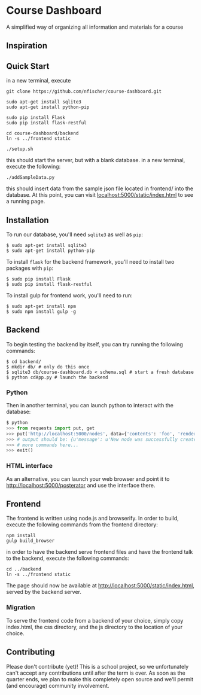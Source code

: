 Course Dashboard
================

A simplified way of organizing all information and materials for a course

Inspiration
-----------

Quick Start
-----------

in a new terminal, execute
```
git clone https://github.com/nfischer/course-dashboard.git

sudo apt-get install sqlite3
sudo apt-get install python-pip

sudo pip install Flask
sudo pip install flask-restful

cd course-dashboard/backend
ln -s ../frontend static

./setup.sh
```

this should start the server, but with a blank database. in a new terminal, execute the following:

```
./addSampleData.py
```

this should insert data from the sample json file located in frontend/ into the database. At this point, you can visit [localhost:5000/static/index.html](http://localhost:5000/static/index.html) to see a running page.

Installation
------------

To run our database, you'll need `sqlite3` as well as `pip`:

```
$ sudo apt-get install sqlite3
$ sudo apt-get install python-pip
```

To install `flask` for the backend framework, you'll need to install two
packages with `pip`:

```
$ sudo pip install Flask
$ sudo pip install flask-restful
```

To install gulp for frontend work, you'll need to run:

```
$ sudo apt-get install npm
$ sudo npm install gulp -g
```

Backend
-------

To begin testing the backend by itself, you can try running the following
commands:

```
$ cd backend/
$ mkdir db/ # only do this once
$ sqlite3 db/course-dashboard.db < schema.sql # start a fresh database
$ python cdApp.py # launch the backend
```

### Python

Then in another terminal, you can launch python to interact with the database:

```Python
$ python
>>> from requests import put, get
>>> put('http://localhost:5000/nodes', data={'contents': 'foo', 'renderer': 'bar'}).json()
>>> # output should be: {u'message': u'New node was successfully created'}
>>> # more commands here...
>>> exit()
```

### HTML interface

As an alternative, you can launch your web browser and point it to
[http://localhost:5000/posterator](http://localhost:5000/posterator) and use the
interface there.

Frontend
--------

The frontend is written using node.js and browserify. In order to build, execute
the following commands from the frontend directory:

```
npm install
gulp build_browser
```

in order to have the backend serve frontend files and have the frontend talk to the backend, execute the following commands:

```
cd ../backend
ln -s ../frontend static
```

The page should now be available at
[http://localhost:5000/static/index.html](http://localhost:5000/static/index.html), served by the backend server.

### Migration

To serve the frontend code from a backend of your choice, simply copy
index.html, the css directory, and the js directory to the location of your
choice.

Contributing
------------

Please don't contribute (yet)! This is a school project, so we unfortunately
can't accept any contributions until after the term is over. As soon as the
quarter ends, we plan to make this completely open source and we'll permit (and
encourage) community involvement.
